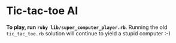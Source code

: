 # Tic-tac-toe AI

**To play, run `ruby lib/super_computer_player.rb`**. Running the old
`tic_tac_toe.rb` solution will continue to yield a stupid computer :-)
